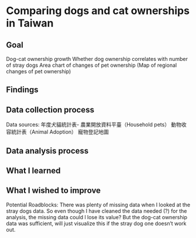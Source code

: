 # Comparing dogs and cat ownerships in Taiwan

## Goal

Dog-cat ownership growth
Whether dog ownership correlates with number of stray dogs
Area chart of changes of pet ownership
(Map of regional changes of pet ownership)

## Findings

## Data collection process
Data sources:
年度犬貓統計表- 農業開放資料平臺（Household pets）
動物收容統計表（Animal Adoption）
寵物登記地圖

## Data analysis process

## What I learned

## What I wished to improve 

Potential Roadblocks:
There was plenty of missing data when I looked at the stray dogs data. So even though I have cleaned the data needed (?) for the analysis, the missing data could l lose its value? 
But the dog-cat ownership data was sufficient, will just visualize this if the stray dog one doesn’t work out. 
